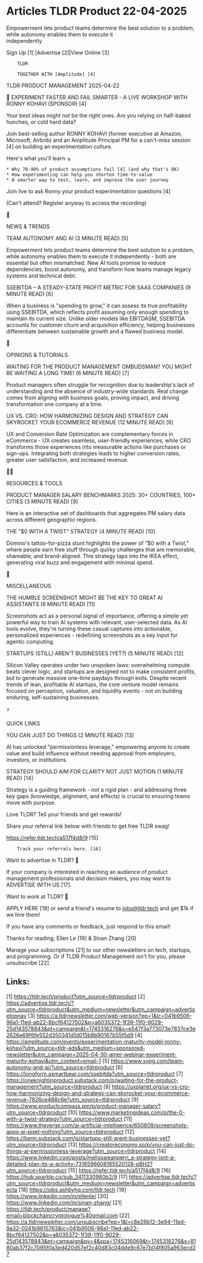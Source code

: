# Articles TLDR Product 22-04-2025

Empowerment lets product teams determine the best solution to a
problem, while autonomy enables them to execute it
independently ‌ ‌ ‌ ‌ ‌ ‌ ‌ ‌ ‌ ‌ ‌ ‌ ‌ ‌ ‌ ‌ ‌ ‌ ‌ ‌ ‌ ‌ ‌ ‌ ‌ ‌  ‌ ‌ ‌ ‌ ‌ ‌ ‌ ‌ ‌ ‌ ‌ ‌ ‌ ‌ ‌ ‌ ‌ ‌ ‌ ‌ ‌ ‌ ‌ ‌ ‌ ‌ 


 Sign Up [1] |Advertise [2]|View Online [3] 

		TLDR

		TOGETHER WITH [Amplitude] [4]

TLDR PRODUCT MANAGEMENT 2025-04-22

 🧪 EXPERIMENT FASTER AND FAIL SMARTER - A LIVE WORKSHOP WITH RONNY
KOHAVI (SPONSOR) [4] 

 Your best ideas might not be the right ones. Are you relying on
half-baked hunches, or cold hard data?

Join best-selling author RONNY KOHAVI (former executive at Amazon,
Microsoft, Airbnb) and an Amplitude Principal PM for a can't-miss
session [4] on building an experimentation culture.

Here's what you'll learn ↘️

 	* Why 70-90% of product assumptions fail [4] (and why that's OK)
 	* How experimenting can help you shorten time-to-value
 	* A smarter way to test, learn, and improve the user journey

Join live to ask Ronny your product experimentation questions [4]

(Can't attend? Register anyway to access the recording)

📱 

NEWS & TRENDS

 TEAM AUTONOMY AND AI (3 MINUTE READ) [5] 

 Empowerment lets product teams determine the best solution to a
problem, while autonomy enables them to execute it independently -
both are essential but often mismatched. New AI tools promise to
reduce dependencies, boost autonomy, and transform how teams manage
legacy systems and technical debt. 

 SSEBITDA – A STEADY-STATE PROFIT METRIC FOR SAAS COMPANIES (9
MINUTE READ) [6] 

 When a business is "spending to grow," it can assess its true
profitability using SSEBITDA, which reflects profit assuming only
enough spending to maintain its current size. Unlike older models like
EBITDASM, SSEBITDA accounts for customer churn and acquisition
efficiency, helping businesses differentiate between sustainable
growth and a flawed business model. 

🚀 

OPINIONS & TUTORIALS

 WAITING FOR THE PRODUCT MANAGEMENT OMBUDSMAN? YOU MIGHT BE WAITING A
LONG TIME! (6 MINUTE READ) [7] 

 Product managers often struggle for recognition due to leadership's
lack of understanding and the absence of industry-wide standards. Real
change comes from aligning with business goals, proving impact, and
driving transformation one company at a time. 

 UX VS. CRO: HOW HARMONIZING DESIGN AND STRATEGY CAN SKYROCKET YOUR
ECOMMERCE REVENUE (12 MINUTE READ) [8] 

 UX and Conversion Rate Optimization are complementary forces in
eCommerce - UX creates seamless, user-friendly experiences, while CRO
transforms those experiences into measurable actions like purchases or
sign-ups. Integrating both strategies leads to higher conversion
rates, greater user satisfaction, and increased revenue. 

🧑‍💻 

RESOURCES & TOOLS

 PRODUCT MANAGER SALARY BENCHMARKS 2025: 30+ COUNTRIES, 100+ CITIES (3
MINUTE READ) [9] 

 Here is an interactive set of dashboards that aggregates PM salary
data across different geographic regions. 

 THE "$0 WITH A TWIST" STRATEGY (4 MINUTE READ) [10] 

 Domino's tattoo-for-pizza stunt highlights the power of “$0 with a
Twist,” where people earn free stuff through quirky challenges that
are memorable, shareable, and brand-aligned. This strategy taps into
the IKEA effect, generating viral buzz and engagement with minimal
spend. 

🎁 

MISCELLANEOUS

 THE HUMBLE SCREENSHOT MIGHT BE THE KEY TO GREAT AI ASSISTANTS (6
MINUTE READ) [11] 

 Screenshots act as a personal signal of importance, offering a simple
yet powerful way to train AI systems with relevant, user-selected
data. As AI tools evolve, they're turning these casual captures into
actionable, personalized experiences - redefining screenshots as a key
input for agentic computing. 

 STARTUPS (STILL) AREN'T BUSINESSES (YET?) (5 MINUTE READ) [12] 

 Silicon Valley operates under two unspoken laws: overwhelming compute
beats clever logic, and startups are designed not to make consistent
profits, but to generate massive one-time paydays through exits.
Despite recent trends of lean, profitable AI startups, the core
venture model remains focused on perception, valuation, and liquidity
events - not on building enduring, self-sustaining businesses. 

⚡ 

QUICK LINKS

 YOU CAN JUST DO THINGS (2 MINUTE READ) [13] 

 AI has unlocked "permissionless leverage," empowering anyone to
create value and build influence without needing approval from
employers, investors, or institutions. 

 STRATEGY SHOULD AIM FOR CLARITY NOT JUST MOTION (1 MINUTE READ) [14] 

 Strategy is a guiding framework - not a rigid plan - and addressing
three key gaps (knowledge, alignment, and effects) is crucial to
ensuring teams move with purpose. 

Love TLDR? Tell your friends and get rewards!

 Share your referral link below with friends to get free TLDR swag! 

 https://refer.tldr.tech/a517f4d8/9 [15] 

		Track your referrals here. [16]

Want to advertise in TLDR? 📰

 If your company is interested in reaching an audience of product
management professionals and decision makers, you may want to
ADVERTISE WITH US [17]. 

Want to work at TLDR? 💼

 APPLY HERE [18] or send a friend's resume to jobs@tldr.tech and get
$1k if we hire them! 

 If you have any comments or feedback, just respond to this email! 

Thanks for reading, 
Ellen Le [19] & Sinan Zhang [20] 

 Manage your subscriptions [21] to our other newsletters on tech,
startups, and programming. Or if TLDR Product Management isn't for
you, please unsubscribe [22]. 

 

Links:
------
[1] https://tldr.tech/product?utm_source=tldrproduct
[2] https://advertise.tldr.tech/?utm_source=tldrproduct&utm_medium=newsletter&utm_campaign=advertisetopnav
[3] https://a.tldrnewsletter.com/web-version?ep=1&lc=041b9506-96a1-11ed-ab22-8bcf64127502&p=a6035372-1f39-11f0-9029-25d143578843&pt=campaign&t=1745316276&s=e547f3a773073e7837ce3e2626e69f6fe552d350341d1d015b8b90167b55f5d9
[4] https://amplitude.com/events/experimentation-maturity-model-ronny-kohavi?utm_source=tldr-ads&utm_medium=sponsored-newsletter&utm_campaign=2025-04-30-amer-webinar-experiment-maturity-kohavi&utm_content=email-1
[5] https://www.svpg.com/team-autonomy-and-ai/?utm_source=tldrproduct
[6] https://longform.asmartbear.com/ssebitda?utm_source=tldrproduct
[7] https://oneknightinproduct.substack.com/p/waiting-for-the-product-management?utm_source=tldrproduct
[8] https://uxplanet.org/ux-vs-cro-how-harmonizing-design-and-strategy-can-skyrocket-your-ecommerce-revenue-7826ce488c6e?utm_source=tldrproduct
[9] https://www.productcompass.pm/p/product-manager-salary?utm_source=tldrproduct
[10] https://www.marketingideas.com/p/the-0-with-a-twist-strategy?utm_source=tldrproduct
[11] https://www.theverge.com/ai-artificial-intelligence/650809/screenshots-apps-ai-pixel-nothing?utm_source=tldrproduct
[12] https://benn.substack.com/p/startups-still-arent-businesses-yet?utm_source=tldrproduct
[13] https://creatoreconomy.so/p/you-can-just-do-things-ai-permissionless-leverage?utm_source=tldrproduct
[14] https://www.linkedin.com/posts/melissajeanperri_a-strategy-isnt-a-detailed-plan-its-a-activity-7318596608185520128-pBH2?utm_source=tldrproduct
[15] https://refer.tldr.tech/a517f4d8/9
[16] https://hub.sparklp.co/sub_3411330980b2/9
[17] https://advertise.tldr.tech/?utm_source=tldrproduct&utm_medium=newsletter&utm_campaign=advertisecta
[18] https://jobs.ashbyhq.com/tldr.tech
[19] https://www.linkedin.com/in/ellenle/
[20] https://www.linkedin.com/in/sinan-zhang/
[21] https://tldr.tech/product/manage?email=blockchaincryptologue%40gmail.com
[22] https://a.tldrnewsletter.com/unsubscribe?ep=1&l=c8e26b12-3e94-11ed-9a32-0241b9615763&lc=041b9506-96a1-11ed-ab22-8bcf64127502&p=a6035372-1f39-11f0-9029-25d143578843&pt=campaign&pv=4&spa=1745316069&t=1745316276&s=8180ab37f2c7095f0a3ed420d57ef2c40d83c04dde9c67e7b04f805a963ecd27